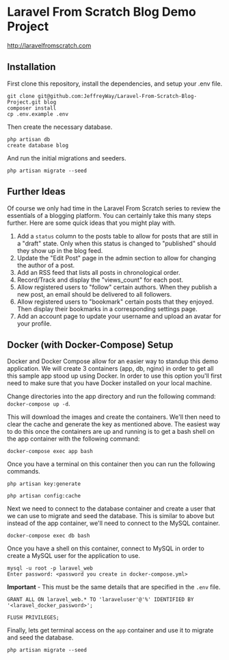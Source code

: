 # Laravel From Scratch Blog Demo Project

http://laravelfromscratch.com

## Installation

First clone this repository, install the dependencies, and setup your .env file.

```
git clone git@github.com:JeffreyWay/Laravel-From-Scratch-Blog-Project.git blog
composer install
cp .env.example .env
```

Then create the necessary database.

```
php artisan db
create database blog
```

And run the initial migrations and seeders.

```
php artisan migrate --seed
```

## Further Ideas

Of course we only had time in the Laravel From Scratch series to review the essentials of a blogging platform. You can certainly take this many 
steps further. Here are some quick ideas that you might play with.

1. Add a `status` column to the posts table to allow for posts that are still in a "draft" state. Only when this status is changed to "published" should they show up in the blog feed. 
2. Update the "Edit Post" page in the admin section to allow for changing the author of a post.
3. Add an RSS feed that lists all posts in chronological order.
4. Record/Track and display the "views_count" for each post.
5. Allow registered users to "follow" certain authors. When they publish a new post, an email should be delivered to all followers.
6. Allow registered users to "bookmark" certain posts that they enjoyed. Then display their bookmarks in a corresponding settings page.
7. Add an account page to update your username and upload an avatar for your profile.


## Docker (with Docker-Compose) Setup

Docker and Docker Compose allow for an easier way to standup this demo application. We will create 3 containers (app, db, nginx) in order to get all this sample app stood up using Docker. In order to use this option you'll first need to make sure that you have Docker installed on your local machine. 

Change directories into the app directory and run the following command: `docker-compose up -d`.

This will download the images and create the containers. We'll then need to clear the cache and generate the key as mentioned above. The easiest way to do this once the containers are up and running is to get a bash shell on the app container with the following command: 

```
docker-compose exec app bash
```

Once you have a terminal on this container then you can run the following commands. 
```
php artisan key:generate

php artisan config:cache
```

Next we need to connect to the database container and create a user that we can use to migrate and seed the database. This is similar to above but instead of the app container, we'll need to connect to the MySQL container. 

```
docker-compose exec db bash
```
Once you have a shell on this container, connect to MySQL in order to create a MySQL user for the application to use. 

```
mysql -u root -p laravel_web
Enter password: <password you create in docker-compose.yml>
```

**Important** - This must be the same details that are specified in the `.env` file. 
```
GRANT ALL ON laravel_web.* TO 'laraveluser'@'%' IDENTIFIED BY '<laravel_docker_password>';

FLUSH PRIVILEGES;
```

Finally, lets get terminal access on the `app` container and use it to migrate and seed the database. 

```
php artisan migrate --seed
```
